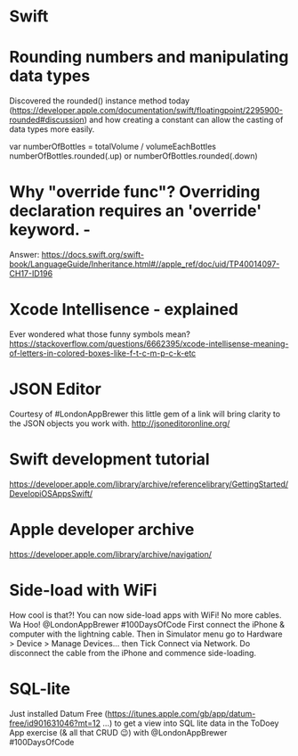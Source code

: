 # Swift

# Rounding numbers and manipulating data types
Discovered the rounded() instance method today (https://developer.apple.com/documentation/swift/floatingpoint/2295900-rounded#discussion) and how creating a constant can allow the casting of data types more easily.

var numberOfBottles = totalVolume / volumeEachBottles
numberOfBottles.rounded(.up) 
or
numberOfBottles.rounded(.down)

# Why "override func"? Overriding declaration requires an 'override' keyword.  - 
Answer: https://docs.swift.org/swift-book/LanguageGuide/Inheritance.html#//apple_ref/doc/uid/TP40014097-CH17-ID196

# Xcode Intellisence - explained
Ever wondered what those funny symbols mean?
https://stackoverflow.com/questions/6662395/xcode-intellisense-meaning-of-letters-in-colored-boxes-like-f-t-c-m-p-c-k-etc

# JSON Editor
Courtesy of #LondonAppBrewer this little gem of a link will bring clarity to the JSON objects you work with. 
http://jsoneditoronline.org/

# Swift development tutorial 
https://developer.apple.com/library/archive/referencelibrary/GettingStarted/DevelopiOSAppsSwift/

# Apple developer archive
https://developer.apple.com/library/archive/navigation/

# Side-load with WiFi
How cool is that?!  You can now side-load apps with WiFi!  No more cables. Wa Hoo! @LondonAppBrewer #100DaysOfCode  First connect the iPhone & computer with the lightning cable. Then in Simulator menu go to Hardware > Device > Manage Devices... then Tick Connect via Network.  Do disconnect the cable from the iPhone and commence side-loading. 

# SQL-lite 
Just installed Datum Free (https://itunes.apple.com/gb/app/datum-free/id901631046?mt=12 …) to get a view into SQL lite data  in the ToDoey App exercise (& all that CRUD 😉) with @LondonAppBrewer #100DaysOfCode
